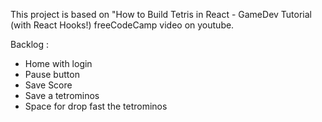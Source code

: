 This project is based on "How to Build Tetris in React - GameDev Tutorial (with React Hooks!) freeCodeCamp video on youtube.

Backlog : 
- Home with login
- Pause button
- Save Score
- Save a tetrominos
- Space for drop fast the tetrominos


